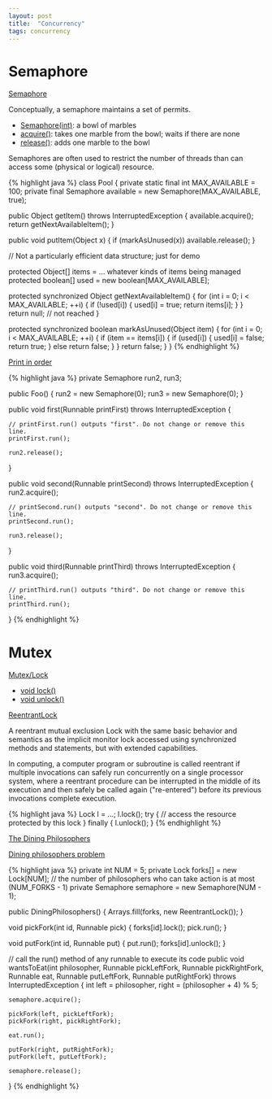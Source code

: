 ```yaml
---
layout: post
title:  "Concurrency"
tags: concurrency
---
```

# Semaphore

[Semaphore][semaphore]

Conceptually, a semaphore maintains a set of permits.
* [Semaphore(int)](https://docs.oracle.com/javase/8/docs/api/java/util/concurrent/Semaphore.html#Semaphore-int-): a bowl of marbles
* [acquire()](https://docs.oracle.com/javase/8/docs/api/java/util/concurrent/Semaphore.html#acquire--): takes one marble from the bowl; waits if there are none
* [release()](https://docs.oracle.com/javase/8/docs/api/java/util/concurrent/Semaphore.html#release--): adds one marble to the bowl

Semaphores are often used to restrict the number of threads than can access some (physical or logical) resource.

{% highlight java %}
class Pool {
   private static final int MAX_AVAILABLE = 100;
   private final Semaphore available = new Semaphore(MAX_AVAILABLE, true);

   public Object getItem() throws InterruptedException {
     available.acquire();
     return getNextAvailableItem();
   }

   public void putItem(Object x) {
     if (markAsUnused(x))
       available.release();
   }

   // Not a particularly efficient data structure; just for demo

   protected Object[] items = ... whatever kinds of items being managed
   protected boolean[] used = new boolean[MAX_AVAILABLE];

   protected synchronized Object getNextAvailableItem() {
     for (int i = 0; i < MAX_AVAILABLE; ++i) {
       if (!used[i]) {
          used[i] = true;
          return items[i];
       }
     }
     return null; // not reached
   }

   protected synchronized boolean markAsUnused(Object item) {
     for (int i = 0; i < MAX_AVAILABLE; ++i) {
       if (item == items[i]) {
          if (used[i]) {
            used[i] = false;
            return true;
          } else
            return false;
       }
     }
     return false;
   }
 }
{% endhighlight %}

[Print in order][print_in_order]

{% highlight java %}
private Semaphore run2, run3;

public Foo() {
    run2 = new Semaphore(0);
    run3 = new Semaphore(0);
}

public void first(Runnable printFirst) throws InterruptedException {

    // printFirst.run() outputs "first". Do not change or remove this line.
    printFirst.run();

    run2.release();
}

public void second(Runnable printSecond) throws InterruptedException {
    run2.acquire();

    // printSecond.run() outputs "second". Do not change or remove this line.
    printSecond.run();

    run3.release();
}

public void third(Runnable printThird) throws InterruptedException {
    run3.acquire();

    // printThird.run() outputs "third". Do not change or remove this line.
    printThird.run();
}
{% endhighlight %}

# Mutex

[Mutex/Lock](https://en.wikipedia.org/wiki/Lock_(computer_science))

* [void lock()](https://docs.oracle.com/en/java/javase/14/docs/api/java.base/java/util/concurrent/locks/Lock.html#lock())
* [void unlock()](https://docs.oracle.com/en/java/javase/14/docs/api/java.base/java/util/concurrent/locks/Lock.html#unlock())

[ReentrantLock](https://docs.oracle.com/en/java/javase/14/docs/api/java.base/java/util/concurrent/locks/ReentrantLock.html)

A reentrant mutual exclusion Lock with the same basic behavior and semantics as the implicit monitor lock accessed using synchronized methods and statements, but with extended capabilities.

In computing, a computer program or subroutine is called reentrant if multiple invocations can safely run concurrently on a single processor system, where a reentrant procedure can be interrupted in the middle of its execution and then safely be called again ("re-entered") before its previous invocations complete execution.

{% highlight java %}
Lock l = ...;
l.lock();
try {
    // access the resource protected by this lock
} finally {
    l.unlock();
}
{% endhighlight %}

[The Dining Philosophers][the-dining-philosophers]

[Dining philosophers problem](https://en.wikipedia.org/wiki/Dining_philosophers_problem)

{% highlight java %}
private int NUM = 5;
private Lock forks[] = new Lock[NUM];
// the number of philosophers who can take action is at most (NUM_FORKS - 1)
private Semaphore semaphore = new Semaphore(NUM - 1);

public DiningPhilosophers() {
    Arrays.fill(forks, new ReentrantLock());
}

void pickFork(int id, Runnable pick) {
    forks[id].lock();
    pick.run();
}

void putFork(int id, Runnable put) {
    put.run();
    forks[id].unlock();
}

// call the run() method of any runnable to execute its code
public void wantsToEat(int philosopher,
                       Runnable pickLeftFork,
                       Runnable pickRightFork,
                       Runnable eat,
                       Runnable putLeftFork,
                       Runnable putRightFork) throws InterruptedException {
    int left = philosopher, right = (philosopher + 4) % 5;

    semaphore.acquire();

    pickFork(left, pickLeftFork);
    pickFork(right, pickRightFork);

    eat.run();

    putFork(right, putRightFork);
    putFork(left, putLeftFork);

    semaphore.release();
}
{% endhighlight %}

[print_in_order]: https://leetcode.com/problems/print-in-order/
[semaphore]: https://docs.oracle.com/javase/8/docs/api/java/util/concurrent/Semaphore.html
[the-dining-philosophers]: https://leetcode.com/problems/the-dining-philosophers/
